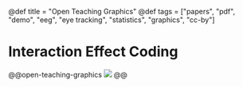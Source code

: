 @def title = "Open Teaching Graphics"
@def tags = ["papers", "pdf", "demo", "eeg", "eye tracking", "statistics", "graphics", "cc-by"]

# Interaction Effect Coding


@@open-teaching-graphics
![](/assets/teaching-resources/interaction_effectcoding.png)
@@


